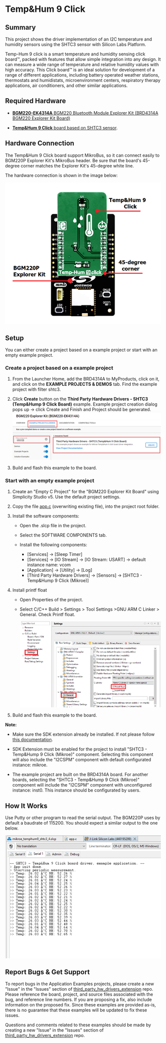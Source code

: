 # Temp&Hum 9 Click #

## Summary ##

This project shows the driver implementation of an I2C temperature and humidity sensors using the SHTC3 sensor with Silicon Labs Platform.

Temp-Hum 9 click is a smart temperature and humidity sensing click board™, packed with features that allow simple integration into any design. It can measure a wide range of temperature and relative humidity values with high accuracy. This Click board™ is an ideal solution for development of a range of different applications, including battery operated weather stations, thermostats and humidistats, microenvironment centers, respiratory therapy applications, air conditioners, and other similar applications.

## Required Hardware ##

- [**BGM220-EK4314A** BGM220 Bluetooth Module Explorer Kit (BRD4314A BGM220 Explorer Kit Board)](https://www.silabs.com/development-tools/wireless/bluetooth/bgm220-explorer-kit)

- [**Temp&Hum 9 Click** board based on SHTC3 sensor](https://www.mikroe.com/temphum-9-click).

## Hardware Connection ##

The Temp&Hum 9 Click board support MikroBus, so it can connect easily to BGM220P Explorer Kit's MikroBus header. Be sure that the board's 45-degree corner matches the Explorer Kit's 45-degree white line.

The hardware connection is shown in the image below:

![board](hardware_connection.png)

## Setup ##

You can either create a project based on a example project or start with an empty example project.

### Create a project based on a example project ###

1. From the Launcher Home, add the BRD4314A to MyProducts, click on it, and click on the **EXAMPLE PROJECTS & DEMOS** tab. Find the example project with filter shtc3.

2. Click **Create** button on the **Third Party Hardware Drivers - SHTC3 (Temp&Hump 9 Click Board)** example. Example project creation dialog pops up -> click Create and Finish and Project should be generated.
![Create_example](create_example.png)

3. Build and flash this example to the board.

### Start with an empty example project ###

1. Create an "Empty C Project" for the "BGM220 Explorer Kit Board" using Simplicity Studio v5. Use the default project settings.

2. Copy the file [app.c](https://github.com/SiliconLabs/third_party_hw_drivers_extension/tree/master/app/example/mikroe_temphum9_shtc3) (overwriting existing file), into the project root folder.

3. Install the software components:

    - Open the .slcp file in the project.

    - Select the SOFTWARE COMPONENTS tab.

    - Install the following components:

        - [Services] → [Sleep Timer]
        - [Services] → [IO Stream] → [IO Stream: USART] → default instance name: vcom
        - [Application] → [Utility] → [Log]
        - [Third Party Hardware Drivers] → [Sensors] → [SHTC3 - Temp&Hump 9 Click (Mikroe)]

4. Install printf float

    - Open Properties of the project.

    - Select C/C++ Build > Settings > Tool Settings >GNU ARM C Linker > General. Check Printf float.

        ![float](float.png)

5. Build and flash this example to the board.

**Note:**

- Make sure the SDK extension already be installed. If not please follow [this documentation](https://github.com/SiliconLabs/third_party_hw_drivers_extension/blob/master/README.md).

- SDK Extension must be enabled for the project to install "SHTC3 - Temp&Hump 9 Click (Mikroe)" component. Selecting this component will also include the "I2CSPM" component with default configurated instance: mikroe.

- The example project are built on the BRD4314A board. For another boards, selecting the "SHTC3 - Temp&Hump 9 Click (Mikroe)" component will include the "I2CSPM" component with unconfigured instance: inst0. This instance should be configurated by users.

## How It Works ##

Use Putty or other program to read the serial output. The BGM220P uses by default a baudrate of 115200. You should expect a similar output to the one below.

![logging_screen](log.png)

## Report Bugs & Get Support ##

To report bugs in the Application Examples projects, please create a new "Issue" in the "Issues" section of [third_party_hw_drivers_extension](https://github.com/SiliconLabs/third_party_hw_drivers_extension) repo. Please reference the board, project, and source files associated with the bug, and reference line numbers. If you are proposing a fix, also include information on the proposed fix. Since these examples are provided as-is, there is no guarantee that these examples will be updated to fix these issues.

Questions and comments related to these examples should be made by creating a new "Issue" in the "Issues" section of [third_party_hw_drivers_extension](https://github.com/SiliconLabs/third_party_hw_drivers_extension) repo.
